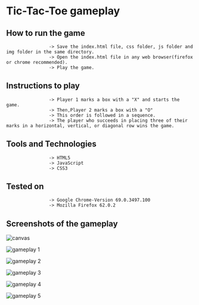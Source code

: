 # Tic-Tac-Toe gameplay #


## How to run the game ##
                    
                    -> Save the index.html file, css folder, js folder and img folder in the same directory.
                    -> Open the index.html file in any web browser(firefox or chrome recommended).
                    -> Play the game.
                   
## Instructions to play ##
                    
                    -> Player 1 marks a box with a "X" and starts the game.
                    -> Then,Player 2 marks a box with a "O"
                    -> This order is followed in a sequence.
                    -> The player who succeeds in placing three of their marks in a horizontal, vertical, or diagonal row wins the game.
                    
## Tools and Technologies ##
                    
                    -> HTML5
                    -> JavaScript 
                    -> CSS3
                   
## Tested on ##

                    -> Google Chrome-Version 69.0.3497.100
                    -> Mozilla Firefox 62.0.2


## Screenshots of the gameplay ##

![canvas](https://user-images.githubusercontent.com/43146932/46193086-8e5fa900-c31a-11e8-960c-3977c948e95c.JPG)

![gameplay 1](https://user-images.githubusercontent.com/43146932/46193132-bc44ed80-c31a-11e8-9607-56950b99bdc4.JPG)

![gameplay 2](https://user-images.githubusercontent.com/43146932/46193161-d1218100-c31a-11e8-8d06-a1e7d75974be.JPG)

![gameplay 3](https://user-images.githubusercontent.com/43146932/46193175-ded70680-c31a-11e8-81fb-cac3f356f39a.JPG)

![gameplay 4](https://user-images.githubusercontent.com/43146932/46193198-ec8c8c00-c31a-11e8-9e99-4c65c80500d2.JPG)

![gameplay 5](https://user-images.githubusercontent.com/43146932/46193221-fadaa800-c31a-11e8-921c-bdf2b7ed1716.JPG)
               
                    
